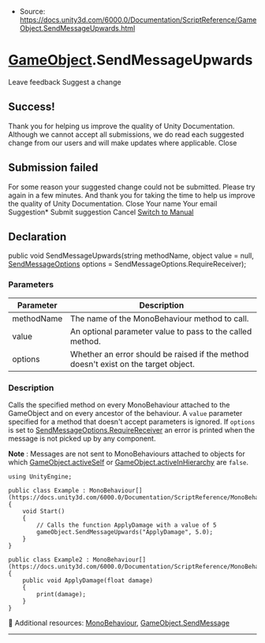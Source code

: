 * Source: https://docs.unity3d.com/6000.0/Documentation/ScriptReference/GameObject.SendMessageUpwards.html

#  [GameObject](https://docs.unity3d.com/6000.0/Documentation/ScriptReference/GameObject.html).SendMessageUpwards
Leave feedback
Suggest a change
## Success!
Thank you for helping us improve the quality of Unity Documentation. Although we cannot accept all submissions, we do read each suggested change from our users and will make updates where applicable.
Close
## Submission failed
For some reason your suggested change could not be submitted. Please <a>try again</a> in a few minutes. And thank you for taking the time to help us improve the quality of Unity Documentation.
Close
Your name Your email Suggestion* Submit suggestion
Cancel
[Switch to Manual](https://docs.unity3d.com/6000.0/Documentation/Manual/class-GameObject.html "Go to GameObject Component in the Manual")
## Declaration
public void SendMessageUpwards(string methodName, object value = null, [SendMessageOptions](https://docs.unity3d.com/6000.0/Documentation/ScriptReference/SendMessageOptions.html) options = SendMessageOptions.RequireReceiver); 
### Parameters
Parameter | Description  
---|---  
methodName | The name of the MonoBehaviour method to call.  
value | An optional parameter value to pass to the called method.  
options | Whether an error should be raised if the method doesn't exist on the target object.  
### Description
Calls the specified method on every MonoBehaviour attached to the GameObject and on every ancestor of the behaviour.
A `value` parameter specified for a method that doesn't accept parameters is ignored. If `options` is set to [SendMessageOptions.RequireReceiver](https://docs.unity3d.com/6000.0/Documentation/ScriptReference/SendMessageOptions.RequireReceiver.html) an error is printed when the message is not picked up by any component.  
  
**Note** : Messages are not sent to MonoBehaviours attached to objects for which [GameObject.activeSelf](https://docs.unity3d.com/6000.0/Documentation/ScriptReference/GameObject-activeSelf.html) or [GameObject.activeInHierarchy](https://docs.unity3d.com/6000.0/Documentation/ScriptReference/GameObject-activeInHierarchy.html) are `false`.
```
using UnityEngine;  
  
public class Example : MonoBehaviour[](https://docs.unity3d.com/6000.0/Documentation/ScriptReference/MonoBehaviour.html)
{
    void Start()
    {
        // Calls the function ApplyDamage with a value of 5
        gameObject.SendMessageUpwards("ApplyDamage", 5.0);
    }
}  
  
public class Example2 : MonoBehaviour[](https://docs.unity3d.com/6000.0/Documentation/ScriptReference/MonoBehaviour.html)
{
    public void ApplyDamage(float damage)
    {
        print(damage);
    }
}

```

Additional resources: [MonoBehaviour](https://docs.unity3d.com/6000.0/Documentation/ScriptReference/MonoBehaviour.html), [GameObject.SendMessage](https://docs.unity3d.com/6000.0/Documentation/ScriptReference/GameObject.SendMessage.html)
* * *
